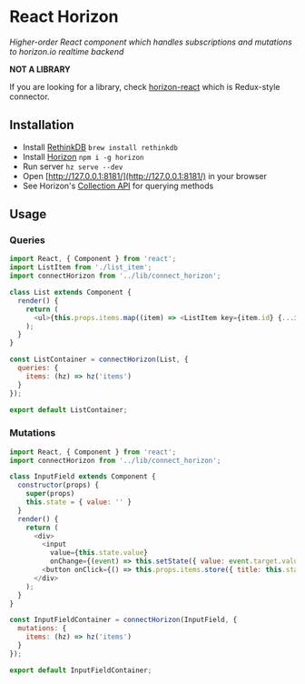 # React Horizon

*Higher-order React component which handles subscriptions and mutations to horizon.io realtime backend*

**NOT A LIBRARY**

If you are looking for a library, check [horizon-react](https://github.com/flipace/horizon-react) which is Redux-style connector.

## Installation
- Install [RethinkDB](https://www.rethinkdb.com/) `brew install rethinkdb`
- Install [Horizon](http://horizon.io/) `npm i -g horizon`
- Run server `hz serve --dev`
- Open [http://127.0.0.1:8181/](http://127.0.0.1:8181/) in your browser
- See Horizon's [Collection API](http://horizon.io/api/collection/) for querying methods

## Usage

### Queries
```js
import React, { Component } from 'react';
import ListItem from './list_item';
import connectHorizon from '../lib/connect_horizon';

class List extends Component {
  render() {
    return (
      <ul>{this.props.items.map((item) => <ListItem key={item.id} {...item} />)}</ul>
    );
  }
}

const ListContainer = connectHorizon(List, {
  queries: {
    items: (hz) => hz('items')
  }
});

export default ListContainer;
```

### Mutations
```js
import React, { Component } from 'react';
import connectHorizon from '../lib/connect_horizon';

class InputField extends Component {
  constructor(props) {
    super(props)
    this.state = { value: '' }
  }
  render() {
    return (
      <div>
        <input
          value={this.state.value}
          onChange={(event) => this.setState({ value: event.target.value })} />
        <button onClick={() => this.props.items.store({ title: this.state.value })}>Add item</button>
      </div>
    );
  }
}

const InputFieldContainer = connectHorizon(InputField, {
  mutations: {
    items: (hz) => hz('items')
  }
});

export default InputFieldContainer;

```
